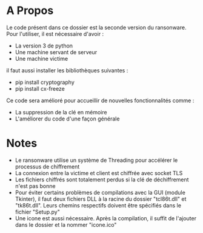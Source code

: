 # A Propos

Le code présent dans ce dossier est la seconde version du ransonware.
Pour l'utiliser, il est nécessaire d'avoir :

* La version 3 de python
* Une machine servant de serveur
* Une machine victime

il faut aussi installer les bibliothèques suivantes :

* pip install cryptography
* pip install cx-freeze


Ce code sera amélioré pour accueillir de nouvelles fonctionnalités comme :

* La suppression de la clé en mémoire
* L'améliorer du code d'une façon générale

# Notes 

* Le ransonware utilise un système de Threading pour accélérer le processus de chiffrement
* La connexion entre la victime et client est chiffrée avec socket TLS
* Les fichiers chiffrés sont totalement perdus si la clé de déchiffrement n'est pas bonne
* Pour éviter certains problèmes de compilations avec la GUI (module Tkinter), il faut deux fichiers DLL à la racine du dossier "tcl86t.dll" et  "tk86t.dll". Leurs chemins respectifs doivent être spécifiés dans le fichier "Setup.py"
* Une icone est aussi nécessaire. Après la compilation, il suffit de l'ajouter dans le dossier et la nommer "icone.ico"

